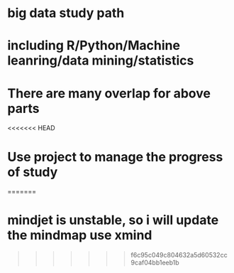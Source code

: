 # big data study path
# including R/Python/Machine leanring/data mining/statistics
# There are many overlap for above parts
<<<<<<< HEAD
# Use project to manage the progress of study
=======
# mindjet is unstable, so i will update the mindmap use xmind
>>>>>>> f6c95c049c804632a5d60532cc9caf04bb1eeb1b
